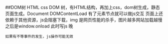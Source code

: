 ##DOM树 HTML  css
    DOM 树，有HTML结构，再加上css，dom树生成，静态页面生成。Document 
    DOMContentLoad 有了元素节点就可以做js交互
    页面上还依赖于其他资源，js会阻塞下载，img 是网页性能的杀手，图片越多网站加载越慢
    之后是window.onload 此时写js 晚

    如果有不等事件的发生，js操作可能无效
